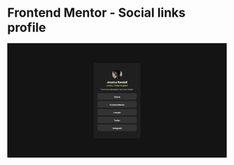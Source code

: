 # Frontend Mentor - Social links profile

![Design preview for the Social links profile coding challenge](./design/destkop-design.jpg)
